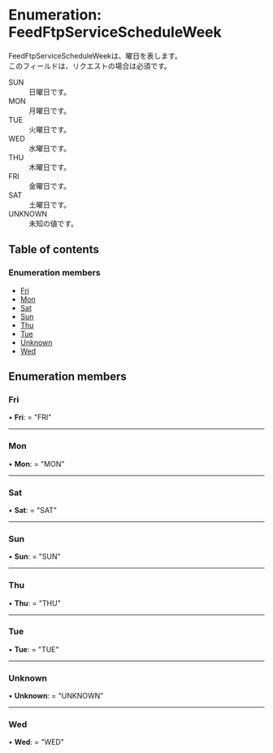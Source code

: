 # Enumeration: FeedFtpServiceScheduleWeek


<div lang=\"ja\"> FeedFtpServiceScheduleWeekは、曜日を表します。<br> このフィールドは、リクエストの場合は必須です。 </div>  <dl class=term>   <dt class=\"term__item\">SUN</dt>   <dd class=\"term__desc\"><span lang=\"ja\">日曜日です。</span></dd>   <dt class=\"term__item\">MON</dt>   <dd class=\"term__desc\"><span lang=\"ja\">月曜日です。</span></dd>   <dt class=\"term__item\">TUE</dt>   <dd class=\"term__desc\"><span lang=\"ja\">火曜日です。</span></dd>   <dt class=\"term__item\">WED</dt>   <dd class=\"term__desc\"><span lang=\"ja\">水曜日です。</span></dd>   <dt class=\"term__item\">THU</dt>   <dd class=\"term__desc\"><span lang=\"ja\">木曜日です。</span></dd>   <dt class=\"term__item\">FRI</dt>   <dd class=\"term__desc\"><span lang=\"ja\">金曜日です。</span></dd>   <dt class=\"term__item\">SAT</dt>   <dd class=\"term__desc\"><span lang=\"ja\">土曜日です。</span></dd>   <dt class=\"term__item\">UNKNOWN</dt>   <dd class=\"term__desc\"><span lang=\"ja\">未知の値です。</span></dd> </dl>

## Table of contents

### Enumeration members

- [Fri](feedftpservicescheduleweek.md#fri)
- [Mon](feedftpservicescheduleweek.md#mon)
- [Sat](feedftpservicescheduleweek.md#sat)
- [Sun](feedftpservicescheduleweek.md#sun)
- [Thu](feedftpservicescheduleweek.md#thu)
- [Tue](feedftpservicescheduleweek.md#tue)
- [Unknown](feedftpservicescheduleweek.md#unknown)
- [Wed](feedftpservicescheduleweek.md#wed)

## Enumeration members

### Fri

• **Fri**: = "FRI"

___

### Mon

• **Mon**: = "MON"

___

### Sat

• **Sat**: = "SAT"

___

### Sun

• **Sun**: = "SUN"

___

### Thu

• **Thu**: = "THU"

___

### Tue

• **Tue**: = "TUE"

___

### Unknown

• **Unknown**: = "UNKNOWN"

___

### Wed

• **Wed**: = "WED"
